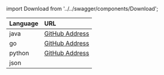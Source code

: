 import Download from '../../swagger/components/Download';

| Language | URL |
| :-----| :----- |
| java | <a href={props.java_url}>GitHub Address</a> | 
| go | <a href={props.go_url}>GitHub Address</a> | 
| python | <a href={props.python_url}>GitHub Address</a> | 
| json | <Download/> |
